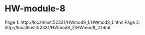 # HW-module-8
Page 1: http://localhost:52331/HWmod8_1/HWmod8_1.html
Page 2: http://localhost:52331/HWmod8_2/HWmod8_2.html
